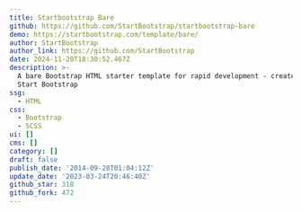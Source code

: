 ```yaml
---
title: Startbootstrap Bare
github: https://github.com/StartBootstrap/startbootstrap-bare
demo: https://startbootstrap.com/template/bare/
author: StartBootstrap
author_link: https://github.com/StartBootstrap
date: 2024-11-28T18:30:52.467Z
description: >-
  A bare Bootstrap HTML starter template for rapid development - created by
  Start Bootstrap
ssg:
  - HTML
css:
  - Bootstrap
  - SCSS
ui: []
cms: []
category: []
draft: false
publish_date: '2014-09-28T01:04:12Z'
update_date: '2023-03-24T20:46:40Z'
github_star: 318
github_fork: 472
---
```

